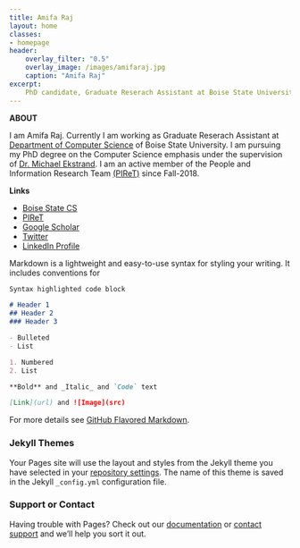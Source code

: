 ```yaml
---
title: Amifa Raj
layout: home
classes:
- homepage
header:
    overlay_filter: "0.5"
    overlay_image: /images/amifaraj.jpg
    caption: "Amifa Raj"
excerpt:
    PhD candidate, Graduate Reserach Assistant at Boise State University.
---
```


**ABOUT**

I am Amifa Raj. Currently I am working as Graduate Reserach Assistant at [Department of Computer Science](https://www.boisestate.edu/computing/) of Boise State University. I am pursuing my PhD degree on the Computer Science emphasis under the supervision of [Dr. Michael Ekstrand](https://md.ekstrandom.net/). I am an active member of the People and Information Research Team [(PIReT)](http://piret.info/) since Fall-2018.


**Links**

-  [Boise State CS](https://www.boisestate.edu/computing/directory/student-directory/amifa-raj/)
-  [PIReT](http://piret.info/people/)
-  [Google Scholar](https://scholar.google.com/citations?hl=en&user=lAj1gzAAAAAJ)
-  [Twitter](https://twitter.com/rajamifa)
-  [LinkedIn Profile](https://www.linkedin.com/in/amifa-raj-a0b9b9152/)

Markdown is a lightweight and easy-to-use syntax for styling your writing. It includes conventions for

```markdown
Syntax highlighted code block

# Header 1
## Header 2
### Header 3

- Bulleted
- List

1. Numbered
2. List

**Bold** and _Italic_ and `Code` text

[Link](url) and ![Image](src)
```

For more details see [GitHub Flavored Markdown](https://guides.github.com/features/mastering-markdown/).

### Jekyll Themes

Your Pages site will use the layout and styles from the Jekyll theme you have selected in your [repository settings](https://github.com/amprova/amifaraj.github.io/settings). The name of this theme is saved in the Jekyll `_config.yml` configuration file.

### Support or Contact

Having trouble with Pages? Check out our [documentation](https://docs.github.com/categories/github-pages-basics/) or [contact support](https://github.com/contact) and we’ll help you sort it out.
